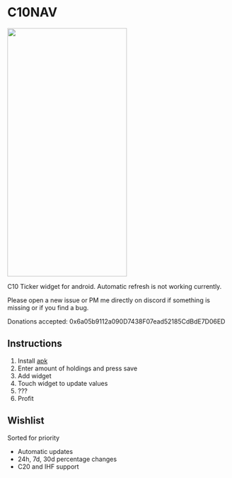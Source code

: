 # C10NAV

<img src="./screen.png" width="270" height="561">



C10 Ticker widget for android. Automatic refresh is not working currently.

Please open a new issue or PM me directly on discord if something is missing or if you find a bug.

Donations accepted: 0x6a05b9112a090D7438F07ead52185CdBdE7D06ED

## Instructions
1. Install [apk](app/build/outputs/apk/debug/c10-nav-ticker.apk)
2. Enter amount of holdings and press save
3. Add widget
4. Touch widget to update values
5. ???
6. Profit


## Wishlist

Sorted for priority

- Automatic updates
- 24h, 7d, 30d percentage changes
- C20 and IHF support

